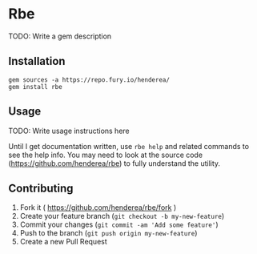 # Rbe

TODO: Write a gem description

## Installation

    gem sources -a https://repo.fury.io/henderea/
    gem install rbe

## Usage

TODO: Write usage instructions here

Until I get documentation written, use `rbe help` and related commands to see the help info.  You may need to look at the source code (<https://github.com/henderea/rbe>) to fully understand the utility.

## Contributing

1. Fork it ( https://github.com/henderea/rbe/fork )
2. Create your feature branch (`git checkout -b my-new-feature`)
3. Commit your changes (`git commit -am 'Add some feature'`)
4. Push to the branch (`git push origin my-new-feature`)
5. Create a new Pull Request
